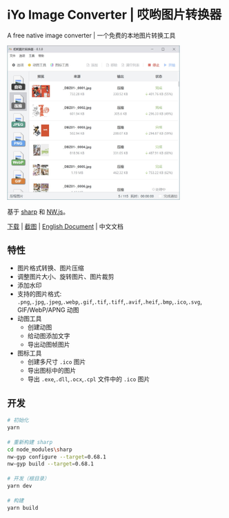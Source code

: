 # iYo Image Converter | 哎哟图片转换器

A free native image converter | 一个免费的本地图片转换工具

<img src="screenshots/zh_convert.jpg" width="400" />

基于 [sharp](https://sharp.pixelplumbing.com/) 和 [NW.js](https://nwjs.io/)。

[下载](https://github.com/ssnangua/iyo-image-converter/releases) | [截图](screenshots/zh.md) | [English Document](README.md) | 中文文档

## 特性

- 图片格式转换、图片压缩
- 调整图片大小、旋转图片、图片裁剪
- 添加水印
- 支持的图片格式: `.png`,`.jpg`,`.jpeg`,`.webp`,`.gif`,`.tif`,`.tiff`,`.avif`,`.heif`,`.bmp`,`.ico`,`.svg`, GIF/WebP/APNG 动图
- 动图工具
  - 创建动图
  - 给动图添加文字
  - 导出动图帧图片
- 图标工具
  - 创建多尺寸 `.ico` 图片
  - 导出图标中的图片
  - 导出 `.exe`,`.dll`,`.ocx`,`.cpl` 文件中的 `.ico` 图片

## 开发

```bash
# 初始化
yarn

# 重新构建 sharp
cd node_modules\sharp
nw-gyp configure --target=0.68.1
nw-gyp build --target=0.68.1

# 开发（根目录）
yarn dev

# 构建
yarn build
```
